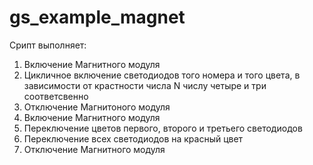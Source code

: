 # gs_example_magnet
Срипт выполняет:
1) Включение Магнитного модуля
2) Цикличное включение светодиодов того номера и того цвета, в зависимости от крастности числа N числу четыре и три соответсвенно
3) Отключение Магнитоного модуля
4) Включение Магнитного модуля
5) Переключение цветов первого, второго и третьего светодиодов
6) Переключение всех светодиодов на красный цвет
7) Отключение Магнитного модуля
